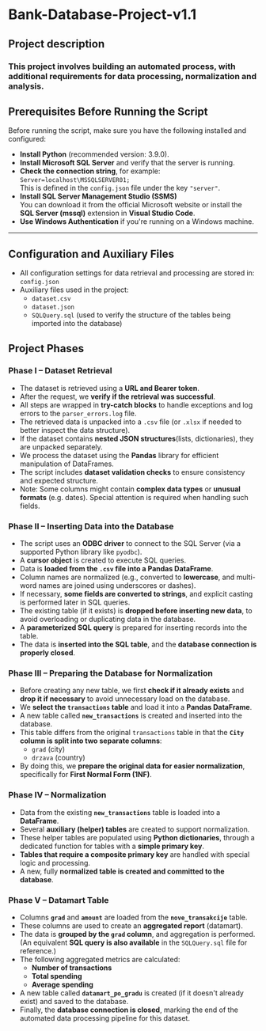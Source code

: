 # Bank-Database-Project-v1.1
## Project description
### This project involves building an automated process, with additional requirements for data processing, normalization and analysis.

## Prerequisites Before Running the Script

Before running the script, make sure you have the following installed and configured:

- **Install Python** (recommended version: 3.9.0).
- **Install Microsoft SQL Server** and verify that the server is running.
- **Check the connection string**, for example:  
  `Server=localhost\MSSQLSERVER01;`  
  This is defined in the `config.json` file under the key `"server"`.
- **Install SQL Server Management Studio (SSMS)**  
  You can download it from the official Microsoft website or install the **SQL Server (mssql)** extension in **Visual Studio Code**.
- **Use Windows Authentication** if you're running on a Windows machine.

---

## Configuration and Auxiliary Files

- All configuration settings for data retrieval and processing are stored in:  
  `config.json`
- Auxiliary files used in the project:
  - `dataset.csv`
  - `dataset.json`
  - `SQLQuery.sql` (used to verify the structure of the tables being imported into the database)

## Project Phases

### Phase I – Dataset Retrieval

- The dataset is retrieved using a **URL and Bearer token**.
- After the request, we **verify if the retrieval was successful**.
- All steps are wrapped in **try-catch blocks** to handle exceptions and log errors to the `parser_errors.log` file.
- The retrieved data is unpacked into a `.csv` file (or `.xlsx` if needed to better inspect the data structure).
- If the dataset contains **nested JSON structures**(lists, dictionaries), they are unpacked separately.
- We process the dataset using the **Pandas** library for efficient manipulation of DataFrames.
- The script includes **dataset validation checks** to ensure consistency and expected structure.
- Note: Some columns might contain **complex data types** or **unusual formats** (e.g. dates). Special attention is required when handling such fields.

### Phase II – Inserting Data into the Database

- The script uses an **ODBC driver** to connect to the SQL Server (via a supported Python library like `pyodbc`).
- A **cursor object** is created to execute SQL queries.
- Data is **loaded from the `.csv` file into a Pandas DataFrame**.
- Column names are normalized (e.g., converted to **lowercase**, and multi-word names are joined using underscores or dashes).
- If necessary, **some fields are converted to strings**, and explicit casting is performed later in SQL queries.
- The existing table (if it exists) is **dropped before inserting new data**, to avoid overloading or duplicating data in the database.
- A **parameterized SQL query** is prepared for inserting records into the table.
- The data is **inserted into the SQL table**, and the **database connection is properly closed**.

### Phase III – Preparing the Database for Normalization

- Before creating any new table, we first **check if it already exists** and **drop it if necessary** to avoid unnecessary load on the database.
- We **select the `transactions` table** and load it into a **Pandas DataFrame**.
- A new table called **`new_transactions`** is created and inserted into the database.
- This table differs from the original `transactions` table in that the **`City` column is split into two separate columns**:  
  - `grad` (city)  
  - `drzava` (country)
- By doing this, we **prepare the original data for easier normalization**, specifically for **First Normal Form (1NF)**.

### Phase IV – Normalization

- Data from the existing **`new_transactions`** table is loaded into a **DataFrame**.
- Several **auxiliary (helper) tables** are created to support normalization.
- These helper tables are populated using **Python dictionaries**, through a dedicated function for tables with a **simple primary key**.
- **Tables that require a composite primary key** are handled with special logic and processing.
- A new, fully **normalized table is created and committed to the database**.

### Phase V – Datamart Table

- Columns **`grad`** and **`amount`** are loaded from the **`nove_transakcije`** table.
- These columns are used to create an **aggregated report** (datamart).
- The data is **grouped by the `grad` column**, and aggregation is performed.  
  (An equivalent **SQL query is also available** in the `SQLQuery.sql` file for reference.)
- The following aggregated metrics are calculated:
  - **Number of transactions**
  - **Total spending**
  - **Average spending**
- A new table called **`datamart_po_gradu`** is created (if it doesn't already exist) and saved to the database.
- Finally, the **database connection is closed**, marking the end of the automated data processing pipeline for this dataset.




